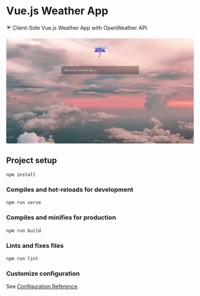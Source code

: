 # Vue.js Weather App

☔️ Client-Side Vue.js Weather App with OpenWeather API.

<p align="center">
  <img src="src/assets/demo.gif" alt="Vue.js Weather App Demo"/>
</p>

## Project setup
```
npm install
```

### Compiles and hot-reloads for development
```
npm run serve
```

### Compiles and minifies for production
```
npm run build
```

### Lints and fixes files
```
npm run lint
```

### Customize configuration
See [Configuration Reference](https://cli.vuejs.org/config/).

